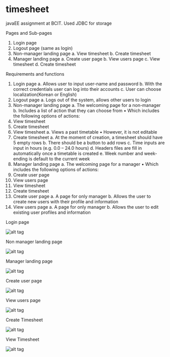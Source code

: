 # timesheet
javaEE assignment at BCIT. Used JDBC for storage

Pages and Sub-pages

1.	Login page
2.	Logout page (same as login)
3.	Non-manager landing page
a.	View timesheet
b.	Create timesheet
4.	Manager landing page
a.	Create user page
b.	View users page 
c.	View  timesheet
d.	Create timesheet

Requirements and functions

1.	Login page
a.	Allows user to input user-name and password
b.	With the correct credentials user can log into their accounts
c.	User can choose localization(Korean or English)
2.	Logout page
a.	Logs out of the system, allows other users to login
3.	Non-manager landing page
a.	The welcoming page for a non-manager
b.	Includes a list of action that they can choose from
•	Which includes the following options of actions:
1.	View timesheet
2.	Create timesheet
4.	View timesheet
a.	Views a past timetable
•	However, it is not editable
5.	Create timesheet
a.	At the moment of creation, a timesheet should have 5 empty rows
b.	There should be a button to add rows
c.	Time inputs are input in hours (e.g. 0.0 – 24.0 hours)
d.	Headers files are fill in automatically once a timetable is created
e.	Week number and week-ending is default to the current week
6.	Manager landing page
a.	The welcoming page for a manager
•	Which includes the following options of actions:
1.	Create user page
2.	View users page 
3.	View timesheet
4.	Create timesheet
7.	Create user page
a.	A page for only manager
b.	Allows the user to create new users with their profile and information
8.	View users page 
a.	A page for only manager
b.	Allows the user to edit existing user profiles and information

Login page

![alt tag](http://postfiles8.naver.net/20160205_119/newkkagill_1454649412072nhRow_PNG/1.png?type=w2)

Non manager landing page

![alt tag](http://postfiles1.naver.net/20160205_192/newkkagill_1454649412558L1ck2_PNG/2.png?type=w2)

Manager landing page

![alt tag](http://postfiles16.naver.net/20160205_47/newkkagill_1454649415103fcDwS_PNG/3.png?type=w2)

Create user page

![alt tag](http://postfiles5.naver.net/20160205_180/newkkagill_1454649415626rvSBA_PNG/4.png?type=w2)

View users page

![alt tag](http://postfiles15.naver.net/20160205_30/newkkagill_14546494165697eqIG_PNG/5.png?type=w2)

Create Timesheet

![alt tag](http://postfiles15.naver.net/20160205_94/newkkagill_1454649416993eofHU_PNG/6.png?type=w2)

View Timesheet

![alt tag](http://postfiles11.naver.net/20160205_154/newkkagill_1454649417719RPvIk_PNG/7.png?type=w2)


